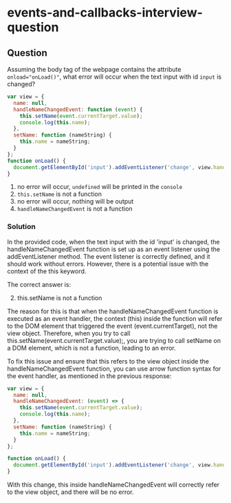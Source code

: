 # events-and-callbacks-interview-question

## Question

Assuming the body tag of the webpage contains the attribute `onload="onLoad()"`, what error will occur when the text input with id `input` is changed?

```js
var view = {
  name: null,
  handleNameChangedEvent: function (event) {
    this.setName(event.currentTarget.value);
    console.log(this.name);
  },
  setName: function (nameString) {
    this.name = nameString;
  }
};
function onLoad() {
  document.getElementById('input').addEventListener('change', view.handleNameChangedEvent);
}
```

1. no error will occur, `undefined` will be printed in the `console`
2. `this.setName` is not a function
3. no error will occur, nothing will be output
4. `handleNameChangedEvent` is not a function

### Solution

In the provided code, when the text input with the id 'input' is changed, the handleNameChangedEvent function is set up as an event listener using the addEventListener method. The event listener is correctly defined, and it should work without errors. However, there is a potential issue with the context of the this keyword.

The correct answer is:

2. this.setName is not a function

The reason for this is that when the handleNameChangedEvent function is executed as an event handler, the context (this) inside the function will refer to the DOM element that triggered the event (event.currentTarget), not the view object. Therefore, when you try to call this.setName(event.currentTarget.value);, you are trying to call setName on a DOM element, which is not a function, leading to an error.

To fix this issue and ensure that this refers to the view object inside the handleNameChangedEvent function, you can use arrow function syntax for the event handler, as mentioned in the previous response:

```js
var view = {
  name: null,
  handleNameChangedEvent: (event) => {
    this.setName(event.currentTarget.value);
    console.log(this.name);
  },
  setName: function (nameString) {
    this.name = nameString;
  }
};

function onLoad() {
  document.getElementById('input').addEventListener('change', view.handleNameChangedEvent);
}
```

With this change, this inside handleNameChangedEvent will correctly refer to the view object, and there will be no error.
